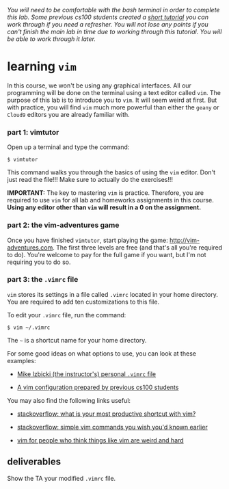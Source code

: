 *You will need to be comfortable with the bash terminal in order to complete this lab.
Some previous cs100 students created a [short tutorial](./terminal.md) you can work through if you need a refresher.
You will not lose any points if you can't finish the main lab in time due to working through this tutorial.
You will be able to work through it later.*

# learning `vim`

In this course, we won't be using any graphical interfaces.
All our programming will be done on the terminal using a text editor called `vim`.
The purpose of this lab is to introduce you to `vim`.
It will seem weird at first.
But with practice, you will find `vim` much more powerful than either the `geany` or `Cloud9` editors you are already familiar with.

### part 1: vimtutor

Open up a terminal and type the command:
```
$ vimtutor
```
This command walks you through the basics of using the `vim` editor.
Don't just read the file!!!
Make sure to actually do the exercises!!!

**IMPORTANT:**
The key to mastering `vim` is practice.
Therefore, you are required to use `vim` for all lab and homeworks assignments in this course.
**Using any editor other than `vim` will result in a 0 on the assignment.**

### part 2: the vim-adventures game

Once you have finished `vimtutor`, start playing the game: http://vim-adventures.com.
The first three levels are free (and that's all you're required to do).
You're welcome to pay for the full game if you want, but I'm not requiring you to do so.

### part 3: the `.vimrc` file

`vim` stores its settings in a file called `.vimrc` located in your home directory.
You are required to add ten customizations to this file.

To edit your `.vimrc` file, run the command:
```
$ vim ~/.vimrc
```
The `~` is a shortcut name for your home directory.

For some good ideas on what options to use, you can look at these examples:

* [Mike Izbicki (the instructor's) personal `.vimrc` file](https://github.com/mikeizbicki/dotfiles/blob/master/.vimrc)

* [A vim configuration prepared by previous cs100 students](https://github.com/atan009/vimrc)

You may also find the following links useful:

* [stackoverflow: what is your most productive shortcut with vim?](http://stackoverflow.com/questions/1218390/what-is-your-most-productive-shortcut-with-vim)

* [stackoverflow: simple vim commands you wish you'd known earlier](http://stackoverflow.com/questions/1276403/simple-vim-commands-you-wish-youd-known-earlier)

* [vim for people who think things like vim are weird and hard](http://csswizardry.com/2014/06/vim-for-people-who-think-things-like-vim-are-weird-and-hard/)

## deliverables

Show the TA your modified `.vimrc` file.
